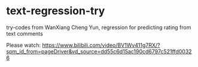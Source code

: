 # text-regression-try
try-codes from WanXiang Cheng Yun,  regression for predicting rating from text comments


Please watch: https://www.bilibili.com/video/BV1Wv411g7RX/?spm_id_from=pageDriver&vd_source=dd55c6d15ac190cd6797c521ffd00326
